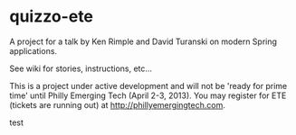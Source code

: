 quizzo-ete
==========

A project for a talk by Ken Rimple and David Turanski on modern Spring applications.

See wiki for stories, instructions, etc...

This is a project under active development and will not be 'ready for prime time' until Philly Emerging Tech (April 2-3, 2013). You may register for ETE (tickets are running out) at http://phillyemergingtech.com.

test
